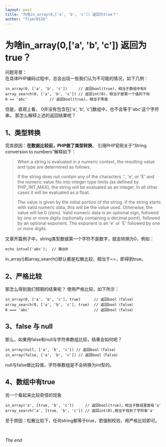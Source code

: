 ```yaml
---
layout: post
title: "为啥in_array(0,['a', 'b', 'c']) 返回为true？"
author: "flyer0126"
---
```


# 为啥in_array(0,['a', 'b', 'c']) 返回为true？

问题背景：  
在具体PHP编码过程中，总会出现一些我们认为不可能的情况，如下几例：

```
in_array(0, ['a', 'b', 'c'])	 // 返回bool(true)，相当于数组中有0 
array_search(0, ['a', 'b', 'c']) // 返回int(0)，相当于是第一个值的下标 
0 == 'abc'			// 返回bool(true)，相当于等值 
```
但是，直观上看， 0并没有包含在['a', 'b', 'c']数组中，也不会等于'abc'这个字符串。
那怎么解释上述的返回结果呢？

## 1、类型转换
究其原因：**在数据比较前，PHP做了类型转换**。
引用PHP官网关于“String conversion to numbers”解释如下：

> When a string is evaluated in a numeric context, the resulting value and type are determined as follows.
> 
> If the string does not contain any of the characters '.', 'e', or 'E' and the numeric value fits into integer type limits (as defined by PHP_INT_MAX), the string will be evaluated as an integer. In all other cases it will be evaluated as a float.
> 
> The value is given by the initial portion of the string. If the string starts with valid numeric data, this will be the value used. Otherwise, the value will be 0 (zero). Valid numeric data is an optional sign, followed by one or more digits (optionally containing a decimal point), followed by an optional exponent. The exponent is an 'e' or 'E' followed by one or more digits.

文章开篇例子中，string类型数据第一个字符不是数字，就会转换为0，例如：

```
echo intval('abc');  // 输出0
```
in_array()和array_search()默认都是松散比较，相当于==，即得到true。

## 2、严格比较
那怎么得到我们预期的结果呢？
使用严格比较，如下所示：

```
in_array(0, ['a', 'b', 'c'], true)		// 返回bool（false）
array_search(0, ['a', 'b', 'c'], true) 	// 返回bool（false）
0 === 'abc'								// 返回bool（false）
```

## 3、false 与 null
那么，如果用false和null与字符串数组比较，结果会如何呢？

```
in_array(null, ['a', 'b', 'c'])	// 返回bool（false）
in_array(false, ['a', 'b', 'c']) // 返回bool（false）
```
null与false做比较值，字符串数组是不会转换为int型的。

## 4、数组中有true
另一个看起来比较奇怪的现象

```
in_array('a', [true, 'b', 'c'])		// 返回bool(true)，相当于数组里面有'a'
array_search('a', [true, 'b', 'c']) // 返回int(0),相当于找到了字符串'a'
```
至于原因：松散比较下，任何string都等于true，若强制校验，用严格比较即可。

<br>

_The end_